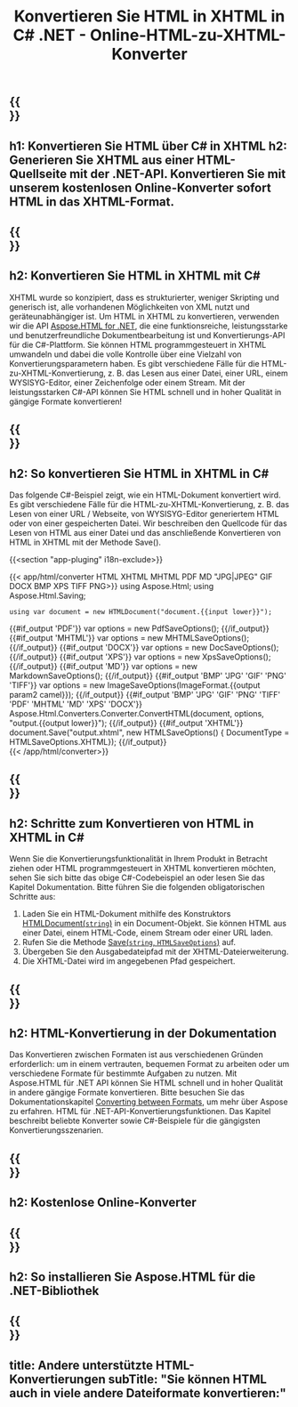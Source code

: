 ﻿---
translation: true
template: /templates/_template-conversion-child.md
title: Konvertieren Sie HTML in XHTML in C# .NET - Online-HTML-zu-XHTML-Konverter
description: Konvertieren Sie HTML in C# in XHTML. Verwenden Sie einfach die Konverter-API innerhalb von ASP.NET oder einer beliebigen .NET-Anwendung. Probieren Sie kostenlos den Online-HTML-zu-XHTML-Konverter aus!
url: /net/conversion/html-to-xhtml/
family: html
platformtag: net
feature: conversion
informat: HTML
outformat: XHTML
otherformats: DOCX PDF XPS GIF JPEG PNG TIFF BMP MHTML MD
---

{{<section banner>}}
---
h1: Konvertieren Sie HTML über C# in XHTML
h2: Generieren Sie XHTML aus einer HTML-Quellseite mit der .NET-API. Konvertieren Sie mit unserem kostenlosen Online-Konverter sofort HTML in das XHTML-Format.
---

{{<section overview>}}
---
h2: Konvertieren Sie HTML in XHTML mit C#
---

XHTML wurde so konzipiert, dass es strukturierter, weniger Skripting und generisch ist, alle vorhandenen Möglichkeiten von XML nutzt und geräteunabhängiger ist. Um HTML in XHTML zu konvertieren, verwenden wir die API [Aspose.HTML for .NET](https://products.aspose.com/html/net/), die eine funktionsreiche, leistungsstarke und benutzerfreundliche Dokumentbearbeitung ist und Konvertierungs-API für die C#-Plattform. Sie können HTML programmgesteuert in XHTML umwandeln und dabei die volle Kontrolle über eine Vielzahl von Konvertierungsparametern haben. Es gibt verschiedene Fälle für die HTML-zu-XHTML-Konvertierung, z. B. das Lesen aus einer Datei, einer URL, einem WYSISYG-Editor, einer Zeichenfolge oder einem Stream. Mit der leistungsstarken C#-API können Sie HTML schnell und in hoher Qualität in gängige Formate konvertieren!

{{<section demos>}}
---
h2: So konvertieren Sie HTML in XHTML in C#
---

Das folgende C#-Beispiel zeigt, wie ein HTML-Dokument konvertiert wird. Es gibt verschiedene Fälle für die HTML-zu-XHTML-Konvertierung, z. B. das Lesen von einer URL / Webseite, von WYSISYG-Editor generiertem HTML oder von einer gespeicherten Datei. Wir beschreiben den Quellcode für das Lesen von HTML aus einer Datei und das anschließende Konvertieren von HTML in XHTML mit der Methode Save().

{{<section "app-pluging" i18n-exclude>}}

{{< app/html/converter HTML XHTML MHTML PDF MD "JPG|JPEG" GIF DOCX BMP XPS TIFF PNG>}}
using Aspose.Html;
using Aspose.Html.Saving;

    using var document = new HTMLDocument("document.{{input lower}}");
{{#if_output 'PDF'}}
    var options = new PdfSaveOptions();
{{/if_output}}
{{#if_output 'MHTML'}}
    var options = new MHTMLSaveOptions();
{{/if_output}}
{{#if_output 'DOCX'}}
    var options = new DocSaveOptions();
{{/if_output}}
{{#if_output 'XPS'}}
    var options = new XpsSaveOptions();
{{/if_output}}
{{#if_output 'MD'}}
    var options = new MarkdownSaveOptions();
{{/if_output}}
{{#if_output 'BMP' 'JPG' 'GIF' 'PNG' 'TIFF'}}
    var options = new ImageSaveOptions(ImageFormat.{{output param2 camel}});
{{/if_output}}
{{#if_output 'BMP' 'JPG' 'GIF' 'PNG' 'TIFF' 'PDF' 'MHTML' 'MD' 'XPS' 'DOCX'}}
    Aspose.Html.Converters.Converter.ConvertHTML(document, options, "output.{{output lower}}"); 
{{/if_output}}
{{#if_output 'XHTML'}} 
    document.Save("output.xhtml", new HTMLSaveOptions() { DocumentType = HTMLSaveOptions.XHTML}); 
{{/if_output}}     
{{< /app/html/converter>}} 

{{<section steps>}}
---
h2: Schritte zum Konvertieren von HTML in XHTML in C#
---

Wenn Sie die Konvertierungsfunktionalität in Ihrem Produkt in Betracht ziehen oder HTML programmgesteuert in XHTML konvertieren möchten, sehen Sie sich bitte das obige C#-Codebeispiel an oder lesen Sie das Kapitel Dokumentation. Bitte führen Sie die folgenden obligatorischen Schritte aus:
1. Laden Sie ein HTML-Dokument mithilfe des Konstruktors [HTMLDocument(`string`)](https://apireference.aspose.com/html/net/aspose.html/htmldocument/htmldocument/) in ein Document-Objekt. Sie können HTML aus einer Datei, einem HTML-Code, einem Stream oder einer URL laden.
1. Rufen Sie die Methode [Save(`string`, `HTMLSaveOptions`)](https://apireference.aspose.com/html/net/aspose.html/htmldocument/save/) auf.
1. Übergeben Sie den Ausgabedateipfad mit der XHTML-Dateierweiterung.
1. Die XHTML-Datei wird im angegebenen Pfad gespeichert.




{{<section documentation>}}
---
h2: HTML-Konvertierung in der Dokumentation
---

Das Konvertieren zwischen Formaten ist aus verschiedenen Gründen erforderlich: um in einem vertrauten, bequemen Format zu arbeiten oder um verschiedene Formate für bestimmte Aufgaben zu nutzen. Mit Aspose.HTML für .NET API können Sie HTML schnell und in hoher Qualität in andere gängige Formate konvertieren. Bitte besuchen Sie das Dokumentationskapitel <a href="https://docs.aspose.com/html/net/converting-between-formats/" target="_blank">Converting between Formats</a>, um mehr über Aspose zu erfahren. HTML für .NET-API-Konvertierungsfunktionen. Das Kapitel beschreibt beliebte Konverter sowie C#-Beispiele für die gängigsten Konvertierungsszenarien.

{{<section online-converters>}}
---
h2: Kostenlose Online-Konverter
---

{{<section get-started>}}
---
h2: So installieren Sie Aspose.HTML für die .NET-Bibliothek
---

{{<section other-conversions>}}
---
title: Andere unterstützte HTML-Konvertierungen
subTitle: "Sie können HTML auch in viele andere Dateiformate konvertieren:"
---